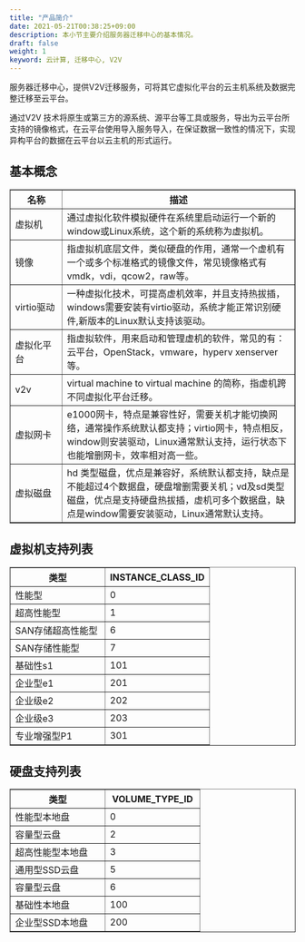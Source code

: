 ```yaml
---
title: "产品简介"
date: 2021-05-21T00:38:25+09:00
description: 本小节主要介绍服务器迁移中心的基本情况。
draft: false
weight: 1
keyword: 云计算, 迁移中心, V2V
---
```


服务器迁移中心，提供V2V迁移服务，可将其它虚拟化平台的云主机系统及数据完整迁移至云平台。

通过V2V 技术将原生或第三方的源系统、源平台等工具或服务，导出为云平台所支持的镜像格式，在云平台使用导入服务导入，在保证数据一致性的情况下，实现异构平台的数据在云平台以云主机的形式运行。

## 基本概念

<table border="1">
    <tr>
        <th width="150">名称</th>
        <th width="1000">描述</th>
    </tr>
    <tr>
        <td>虚拟机</td>
        <td>通过虚拟化软件模拟硬件在系统里启动运行一个新的window或Linux系统，这个新的系统称为虚拟机。</td>
    </tr>
    <tr>
        <td>镜像</td>
        <td>指虚拟机底层文件，类似硬盘的作用，通常一个虚机有一个或多个标准格式的镜像文件，常见镜像格式有vmdk，vdi，qcow2，raw等。</td>
    </tr>
    <tr>
        <td>virtio驱动</td>
        <td>一种虚拟化技术，可提高虚机效率，并且支持热拔插，windows需要安装有virtio驱动，系统才能正常识别硬件,新版本的Linux默认支持该驱动。</td>
    </tr>
    <tr>
        <td>虚拟化平台</td>
        <td>指虚拟软件，用来启动和管理虚机的软件，常见的有：云平台，OpenStack，vmware，hyperv xenserver 等。</td>
    </tr>
    <tr>
        <td>v2v</td>
        <td>virtual machine to virtual machine 的简称，指虚机跨不同虚拟化平台迁移。</td>
    </tr>
    <tr>
        <td>虚拟网卡</td>
        <td>e1000网卡，特点是兼容性好，需要关机才能切换网络，通常操作系统默认都支持；virtio网卡，特点相反，window则安装驱动，Linux通常默认支持，运行状态下也能增删网卡，效率相对高一些。</td>
    </tr>
    <tr>
        <td>虚拟磁盘</td>
        <td>hd 类型磁盘，优点是兼容好，系统默认都支持，缺点是不能超过4个数据盘，硬盘增删需要关机；vd及sd类型磁盘，优点是支持硬盘热拔插，虚机可多个数据盘，缺点是window需要安装驱动，Linux通常默认支持。</td>
    </tr>
</table>

## 虚拟机支持列表

<table border="1">
    <tr>
        <th width="150">类型</th>
        <th width="150">INSTANCE_CLASS_ID</th>
    </tr>
    <tr>
        <td>性能型</td>
        <td>0</td>
    </tr>
    <tr>
        <td>超高性能型</td>
        <td>1</td>
    </tr>
    <tr>
        <td>SAN存储超高性能型</td>
        <td>6</td>
    </tr>
    <tr>
        <td>SAN存储性能型</td>
        <td>7</td>
    </tr>
    <tr>
        <td>基础性s1</td>
        <td>101</td>
    </tr>
    <tr>
        <td>企业型e1</td>
        <td>201</td>
    </tr>
    <tr>
        <td>企业级e2</td>
        <td>202</td>
    </tr>
    <tr>
        <td>企业级e3</td>
        <td>203</td>
    </tr>
    <tr>
        <td>专业增强型P1</td>
        <td>301</td>
    </tr>
</table>


## 硬盘支持列表

<table border="1">
    <tr>
        <th width="150">类型</th>
        <th width="150">VOLUME_TYPE_ID</th>
    </tr>
    <tr>
        <td>性能型本地盘</td>
        <td>0</td>
    </tr>
    <tr>
        <td>容量型云盘</td>
        <td>2</td>
    </tr>
    <tr>
        <td>超高性能型本地盘</td>
        <td>3</td>
    </tr>
    <tr>
        <td>通用型SSD云盘</td>
        <td>5</td>
    </tr>
    <tr>
        <td>容量型云盘</td>
        <td>6</td>
    </tr>
    <tr>
        <td>基础性本地盘</td>
        <td>100</td>
    </tr>
    <tr>
        <td>企业型SSD本地盘</td>
        <td>200</td>
    </tr>
</table>

